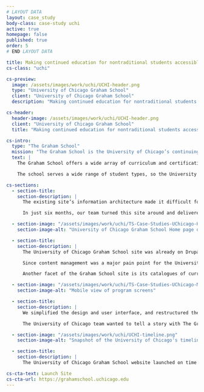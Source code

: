 ```yaml
---
# LAYOUT DATA
layout: case_study
body-class: case-study uchi
active: true
homepage: false
published: true
order: 5
# END LAYOUT DATA

title: Making continued education for nontraditional students accessible and engaging with Drupal 8
cs-class: "uchi"

cs-preview:
  image: /assets/images/work/uchi/UCHI-header.png
  type: "University of Chicago Graham School"
  client: "University of Chicago Graham School"
  description: "Making continued education for nontraditional students accessible and engaging with Drupal 8"

cs-header:
  header-image: /assets/images/work/uchi/UCHI-header.png
  client: "University of Chicago Graham School"
  title: "Making continued education for nontraditional students accessible and engaging with Drupal 8"

cs-intro:
  type: "The Graham School"
  mission: "The Graham School is the University of Chicago’s continuing education program for skill seekers, career changers, and lifelong learners."
  text: |
    The Graham School offers a wide array of curriculum and certifications for nontraditional students looking to change the course of their career path, or those who simply want to learn for learning’s sake.

    The school serves a wide range of student types, so the University of Chicago needed a site that was both attractive and navigable for its many constituents. It couldn’t just be a pretty site, though - it needed to tell a story that encourages lifelong learning.

cs-sections:
  - section-title:
    section-description: |
      The existing site’s information architecture made it difficult for staff to update content as their needs changed and course offerings expanded, and a cumbersome back-end made the updating process tedious. A messy admin interface and excess of content types cluttered the content creation experience. The University of Chicago needed to simplify this process while also improving the user experience by making the site easier for students to navigate and search for content.

      In just six months, our team turned this site around and delivered the new face of the University of Chicago Graham School.

  - section-image: "/assets/images/work/uchi/TS-Case-Studies-UChicago-Homepage-Example-3.png"
    section-image-alt: "University of Chicago Graham School Home page on mobile and desktop screens"

  - section-title:
    section-description: |
      The University of Chicago Graham School site was already on Drupal 7 and its web team was very familiar with the Drupal landscape, so transitioning to Drupal 8 appeared to be the natural next step.

      Since content management was a major pain point for the University of Chicago team, we came up with a solution that combined Google Sheets and Drupal Migrate to populate content on their site. You can learn more about how we did it in <a href="https://thinkshout.com/blog/2017/01/using-google-docs-and-migrate-to-populate-your-drupal-site-part-1/">this two-part blog series</a>. Our engineers then trained the University of Chicago web team to use this system, as the system itself was unique to this project.

      Another facet of the Graham School site is its catalogues of curriculum. Students can go to the site, browse available courses, and register for them with Destiny One, a lifecycle management tool designed specifically for institutions like the Graham School that serve nontraditional students.

  - section-image: "/assets/images/work/uchi/TS-Case-Studies-UChicago-Mobile-Screens-3.png"
    section-image-alt: "Mobile view of program screens"

  - section-title:
    section-description: |
      We simplified the design and user interface, and restructured the program pages to be more microsite-like. We also built out related content blocks on these pages so relevant blogs and events populate based on the page the user is currently browsing. Additionally, we created sticky call to action blocks that appear for first-time visitors. These blocks can easily be moved to any page and customized by the University of Chicago web team.

      The University of Chicago team wanted to tell a story with The Graham School’s new home on the web, so we built out a timeline to illustrate the school’s rich history as an academic institution. Related content and events all tied into the vision for a seamless, vibrant educational experience.

  - section-image: "/assets/images/work/uchi/UCHI-timeline.png"
    section-image-alt: "Snapshot of the University of Chicago's timeline"

  - section-title:
    section-description: |
      The University of Chicago Graham School website launched on time with a brand new look and admin interface. Content is easier to update and access, and above all, it's more engaging.

cs-cta-text: Launch Site
cs-cta-url: https://grahamschool.uchicago.edu
---
```

